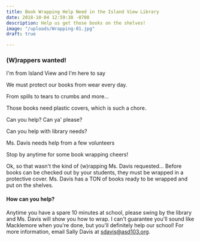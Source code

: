 ```yaml
---
title: Book Wrapping Help Need in the Island View Library
date: 2018-10-04 12:59:38 -0700
description: Help us get those books on the shelves!
image: "/uploads/Wrapping-01.jpg"
draft: true

---
```

### (W)rappers wanted!

I'm from Island View and I'm here to say

We must protect our books from wear every day.

From spills to tears to crumbs and more...

Those books need plastic covers, which is such a chore.

Can you help? Can ya' please?

Can you help with library needs?

Ms. Davis needs help from a few volunteers

Stop by anytime for some book wrapping cheers!

Ok, so that wasn't the kind of (w)rapping Ms. Davis requested... Before books can be checked out by your students, they must be wrapped in a protective cover. Ms. Davis has a TON of books ready to be wrapped and put on the shelves. 

#### How can you help?

Anytime you have a spare 10 minutes at school, please swing by the library and Ms. Davis will show you how to wrap. I can't guarantee you'll sound like Macklemore when you're done, but you'll definitely help our school! For more information, email Sally Davis at sdavis@asd103.org.